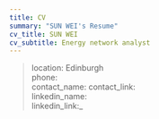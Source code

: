 ```yaml
---
title: CV  
summary: "SUN WEI's Resume"   
cv_title: SUN WEI  
cv_subtitle: Energy network analyst  
---
```

>location: Edinburgh  
>phone:   
>contact_name: 
>contact_link:   
>linkedin_name:   
>linkedin_link:_   

